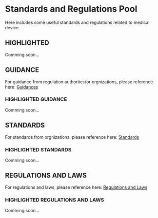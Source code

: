 # Standards and Regulations Pool
Here includes some useful standards and regulations related to medical device.

## HIGHLIGHTED
Comming soon...

## GUIDANCE
For guidance from regulation authorties/or orgnizations, please reference here:
[Guidances](https://github.com/DIJUNLIAO/RykLiaoStandardPool.github.io/blob/main/Guidances/GuidanceGuide.md)

### HIGHLIGHTED GUIDANCE
Comming soon...

## STANDARDS
For standards from orgnizations, please reference here:
[Standards](https://github.com/DIJUNLIAO/RykLiaoStandardPool.github.io/blob/main/Standards/Standards.md)

### HIGHLIGHTED STANDARDS
Comming soon...

## REGULATIONS AND LAWS

For regulations and laws, please reference here:
[Regulations and Laws](https://github.com/DIJUNLIAO/RykLiaoStandardPool.github.io/blob/main/Regulations%20and%20Laws/Regulation%26Law.md)

### HIGHLIGHTED REGULATIONS AND LAWS
Comming soon...
